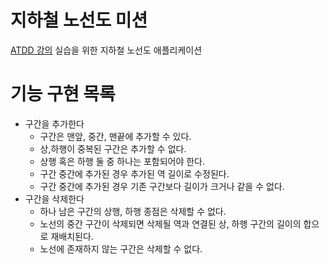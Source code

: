 # 지하철 노선도 미션
[ATDD 강의](https://edu.nextstep.camp/c/R89PYi5H) 실습을 위한 지하철 노선도 애플리케이션

# 기능 구현 목록
* 구간을 추가한다
  * 구간은 맨앞, 중간, 맨끝에 추가할 수 있다.
  * 상,하행이 중복된 구간은 추가할 수 없다.
  * 상행 혹은 하행 둘 중 하나는 포함되어야 한다.
  * 구간 중간에 추가된 경우 추가된 역 길이로 수정된다.
  * 구간 중간에 추가된 경우 기존 구간보다 길이가 크거나 같을 수 없다.
* 구간을 삭제한다
  * 하나 남은 구간의 상행, 하행 종점은 삭제할 수 없다.
  * 노선의 중간 구간이 삭제되면 삭제될 역과 연결된 상, 하행 구간의 길이의 합으로 재배치된다.
  * 노선에 존재하지 않는 구간은 삭제할 수 없다.
